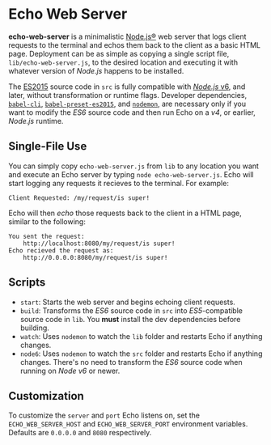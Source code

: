 Echo Web Server
===============

**echo-web-server** is a minimalistic [Node.js&reg;][1] web server that logs client requests to the terminal and echos them back to the client as a basic HTML page.
Deployment can be as simple as copying a single script file, `lib/echo-web-server.js`, to the desired location and executing it with whatever version of *Node.js* happens to be installed.

The [ES2015][2] source code in `src` is fully compatible with [*Node.js* v6][3], and later, without transformation or runtime flags.
Developer dependencies, [`babel-cli`][4], [`babel-preset-es2015`][5], and [`nodemon`][6], are necessary only if you want to modify the *ES6* source code and then run Echo on a *v4*, or earlier, *Node.js* runtime.


Single-File Use
---------------
You can simply copy `echo-web-server.js` from `lib` to any location you want and execute an Echo server by typing `node echo-web-server.js`.
Echo will start logging any requests it recieves to the terminal. For example:

    Client Requested: /my/request/is super!

Echo will then *echo* those requests back to the client in a HTML page, similar to the following:

    You sent the request:
        http://localhost:8080/my/request/is super!
    Echo recieved the request as:
        http://0.0.0.0:8080/my/request/is super!

Scripts
-------
* `start`: Starts the web server and begins echoing client requests.
* `build`: Transforms the *ES6* source code in `src` into *ES5*-compatible source code in `lib`.
  You **must** install the dev dependencies before building.
* `watch`: Uses `nodemon` to watch the `lib` folder and restarts Echo if anything changes.
* `node6`: Uses `nodemon` to watch the `src` folder and restarts Echo if anything changes.
  There's no need to transform the *ES6* source code when running on *Node v6* or newer.


Customization
-------------
To customize the `server` and `port` Echo listens on, set the `ECHO_WEB_SERVER_HOST` and `ECHO_WEB_SERVER_PORT` environment variables.
Defaults are `0.0.0.0` and `8080` respectively.


[1]: http://nodejs.org/
[2]: http://www.ecma-international.org/ecma-262/6.0/index.html
[3]: https://nodejs.org/en/docs/es6/
[4]: https://www.npmjs.com/package/babel-cli
[5]: https://www.npmjs.com/package/babel-preset-es2015
[6]: https://www.npmjs.com/package/nodemon
[7]: http://www.docker.com/
